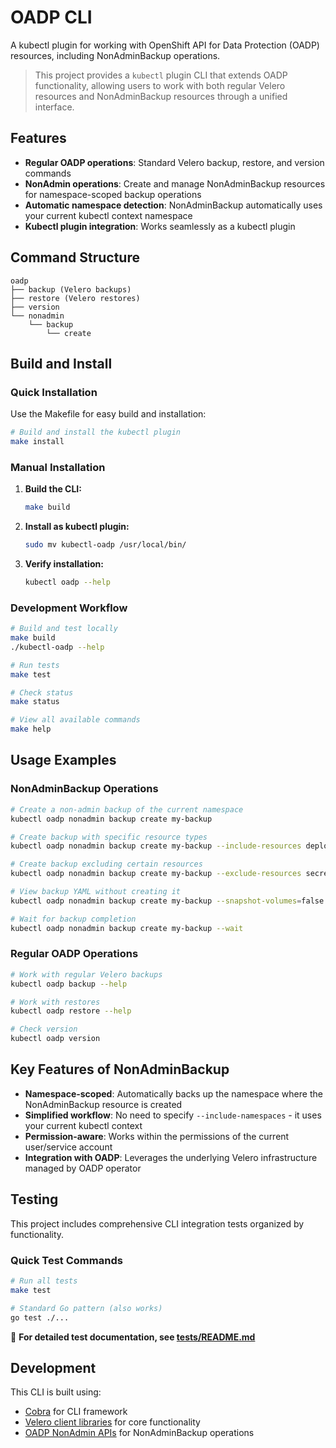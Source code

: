 # OADP CLI

A kubectl plugin for working with OpenShift API for Data Protection (OADP) resources, including NonAdminBackup operations.

> This project provides a `kubectl` plugin CLI that extends OADP functionality, allowing users to work with both regular Velero resources and NonAdminBackup resources through a unified interface.

## Features

- **Regular OADP operations**: Standard Velero backup, restore, and version commands
- **NonAdmin operations**: Create and manage NonAdminBackup resources for namespace-scoped backup operations
- **Automatic namespace detection**: NonAdminBackup automatically uses your current kubectl context namespace
- **Kubectl plugin integration**: Works seamlessly as a kubectl plugin

## Command Structure

```
oadp
├── backup (Velero backups)
├── restore (Velero restores) 
├── version
└── nonadmin
    └── backup
        └── create
```

## Build and Install

### Quick Installation

Use the Makefile for easy build and installation:

```sh
# Build and install the kubectl plugin
make install
```

### Manual Installation

1. **Build the CLI:**
   ```sh
   make build
   ```

2. **Install as kubectl plugin:**
   ```sh
   sudo mv kubectl-oadp /usr/local/bin/
   ```

3. **Verify installation:**
   ```sh
   kubectl oadp --help
   ```

### Development Workflow

```sh
# Build and test locally
make build
./kubectl-oadp --help

# Run tests
make test

# Check status
make status

# View all available commands
make help
```

## Usage Examples

### NonAdminBackup Operations

```sh
# Create a non-admin backup of the current namespace
kubectl oadp nonadmin backup create my-backup

# Create backup with specific resource types
kubectl oadp nonadmin backup create my-backup --include-resources deployments,services

# Create backup excluding certain resources
kubectl oadp nonadmin backup create my-backup --exclude-resources secrets

# View backup YAML without creating it
kubectl oadp nonadmin backup create my-backup --snapshot-volumes=false -o yaml

# Wait for backup completion
kubectl oadp nonadmin backup create my-backup --wait
```

### Regular OADP Operations

```sh
# Work with regular Velero backups
kubectl oadp backup --help

# Work with restores
kubectl oadp restore --help

# Check version
kubectl oadp version
```

## Key Features of NonAdminBackup

- **Namespace-scoped**: Automatically backs up the namespace where the NonAdminBackup resource is created
- **Simplified workflow**: No need to specify `--include-namespaces` - it uses your current kubectl context
- **Permission-aware**: Works within the permissions of the current user/service account
- **Integration with OADP**: Leverages the underlying Velero infrastructure managed by OADP operator

## Testing

This project includes comprehensive CLI integration tests organized by functionality.

### Quick Test Commands

```bash
# Run all tests
make test

# Standard Go pattern (also works)
go test ./...
```

📖 **For detailed test documentation, see [tests/README.md](tests/README.md)**

## Development

This CLI is built using:
- [Cobra](https://github.com/spf13/cobra) for CLI framework
- [Velero client libraries](https://github.com/vmware-tanzu/velero) for core functionality  
- [OADP NonAdmin APIs](https://github.com/migtools/oadp-non-admin) for NonAdminBackup operations